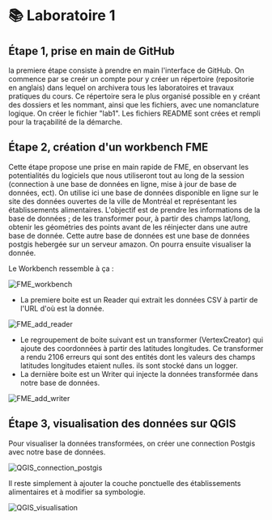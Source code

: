 # **📚 Laboratoire 1**
## **Étape 1, prise en main de GitHub**
la premiere étape consiste à prendre en main l'interface de GitHub. On commence par se creér un compte pour y créer un répertoire (repositorie en anglais) dans lequel on archivera tous les laboratoires et travaux pratiques du cours. Ce répertoire sera le plus organisé possible en y créant des dossiers et les nommant, ainsi que les fichiers, avec une nomanclature logique. On créer le fichier "lab1". Les fichiers README sont crées et rempli pour la traçabilité de la démarche.

## **Étape 2, création d'un workbench FME**
Cette étape propose une prise en main rapide de FME, en observant les potentialités du logiciels que nous utiliseront tout au long de la session (connection à une base de données en ligne, mise à jour de base de données, ect). On utilise ici une base de données disponible en ligne sur le site des données ouvertes de la ville de Montréal et représentant les établissements alimentaires. L'objectif est de prendre les informations de la base de données ; de les transformer pour, à partir des champs lat/long, obtenir les géométries des points avant de les réinjecter dans une autre base de donnée. Cette autre base de données est une base de données postgis hebergée sur un serveur amazon. On pourra ensuite visualiser la donnée.

Le Workbench ressemble à ça :

![FME_workbench](https://github.com/user-attachments/assets/0e7f728b-0044-405b-9052-41d9bd669409)

- La premiere boite est un Reader qui extrait les données CSV à partir de l'URL d'où est la donnée.

![FME_add_reader](https://github.com/user-attachments/assets/716decf3-079b-4147-b9c2-e57ad49c8449)

- Le regroupement de boite suivant est un transformer (VertexCreator) qui ajoute des coordonnées à partir des latitudes longitudes. Ce transformer a rendu 2106 erreurs qui sont des entités dont les valeurs des champs latitudes longitudes etaient nulles. ils sont stocké dans un logger.
- La dernière boite est un Writer qui injecte la données transformée dans notre base de données.

![FME_add_writer](https://github.com/user-attachments/assets/bddf51fc-9314-46ad-a4f0-2a390ce70e9e)

## **Étape 3, visualisation des données sur QGIS**
Pour visualiser la données transformées, on créer une connection Postgis avec notre base de données. 

![QGIS_connection_postgis](https://github.com/user-attachments/assets/702afd87-9d17-444b-87e7-3deba8374444)

Il reste simplement à ajouter la couche ponctuelle des établissements alimentaires et à modifier sa symbologie.

![QGIS_visualisation](https://github.com/user-attachments/assets/dff44ac5-1d68-4038-a1c7-e21aa66077cf)
